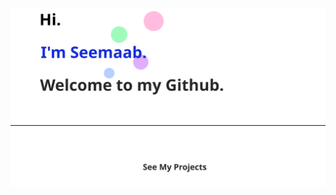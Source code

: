 <div align="center">
    <a href="https://smujtaba1.github.io">
        <img src="hero.svg" alt="css-in-readme">
    </a>
    <a href="https://smujtaba1.github.io/techworld">
        <img src="projectsection.svg">
    </a>
</div>


<!--
**smujtaba1/smujtaba1** is a ✨ _special_ ✨ repository because its `README.md` (this file) appears on your GitHub profile.
-->
